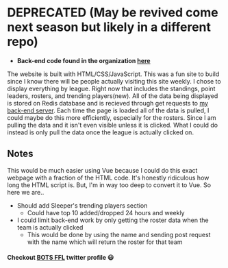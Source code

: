 # DEPRECATED (May be revived come next season but likely in a different repo)
* **Back-end code found in the organization [here](https://github.com/battle-of-the-states)**

The website is built with HTML/CSS/JavaScript. This was a fun site to build since I know there will be people actually visiting this site weekly. I chose to display everything by league. Right now that includes the standings, point leaders, rosters, and trending players(new). All of the data being displayed is stored on Redis database and is recieved through get requests to [my back-end server](https://github.com/abspen1/go-backend). Each time the page is loaded all of the data is pulled, I could maybe do this more efficiently, especially for the rosters. Since I am pulling the data and it isn't even visible unless it is clicked. What I could do instead is only pull the data once the league is actually clicked on.

## Notes
This would be much easier using Vue because I could do this exact webpage with a fraction of the HTML code. It's honestly ridiculous how long the HTML script is. But, I'm in way too deep to convert it to Vue. So here we are..
* Should add Sleeper's trending players section 
    * Could have top 10 added/dropped 24 hours and weekly
* I could limit back-end work by only getting the roster data when the team is actually clicked
    * This would be done by using the name and sending post request with the name which will return the roster for that team

#### Checkout [BOTS FFL](https://twitter.com/BOTSFFL) twitter profile :smiley:
